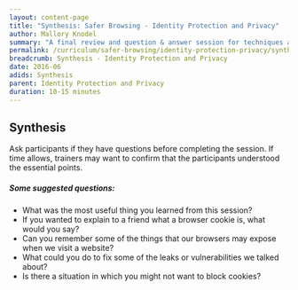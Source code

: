 ```yaml
---
layout: content-page
title: "Synthesis: Safer Browsing - Identity Protection and Privacy"
author: Mallory Knodel
summary: "A final review and question & answer session for techniques and tools for increased protection of identity and privacy while browsing the web."
permalink: /curriculum/safer-browsing/identity-protection-privacy/synthesis/synthesis-identity-protection-privacy/
breadcrumb: Synthesis - Identity Protection and Privacy
date: 2016-06
adids: Synthesis
parent: Identity Protection and Privacy
duration: 10-15 minutes
---
```


## Synthesis

Ask participants if they have questions before completing the session. If time allows, trainers may want to confirm that the participants understood the essential points. 

##### Some suggested questions:

- What was the most useful thing you learned from this session?
- If you wanted to explain to a friend what a browser cookie is, what would you say?
- Can you remember some of the things that our browsers may expose when we visit a website?
- What could you do to fix some of the leaks or vulnerabilities we talked about?
- Is there a situation in which you might not want to block cookies?



